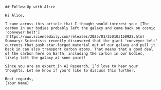 
    ## Follow-Up with Alice

    Hi Alice,

    I came across this article that I thought would interest you: [The carbon in our bodies probably left the galaxy and came back on cosmic 'conveyer belt'](https://www.sciencedaily.com/releases/2025/01/250103150922.htm)
    Summary: Scientists recently discovered that the giant 'conveyer belt' currents that push star-forged material out of our galaxy and pull it back in can also transport carbon atoms. That means that a good deal of the carbon here on Earth, including the carbon in our bodies, likely left the galaxy at some point!

    Since you are an expert in AI Research, I’d love to hear your thoughts. Let me know if you'd like to discuss this further.

    Best regards,  
    [Your Name]
    